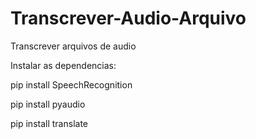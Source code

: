 # Transcrever-Audio-Arquivo
Transcrever arquivos de audio

Instalar as dependencias:

pip install SpeechRecognition

pip install pyaudio

pip install translate
